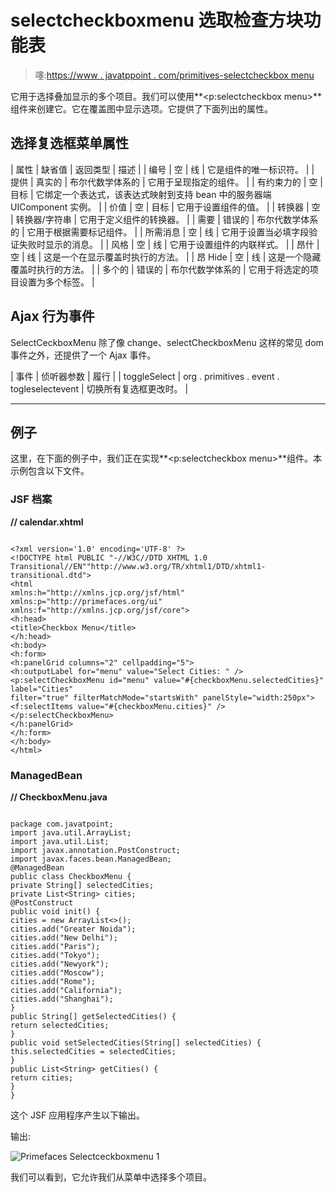 # selectcheckboxmenu 选取检查方块功能表

> 噻:[https://www . javatppoint . com/primitives-selectcheckbox menu](https://www.javatpoint.com/primefaces-selectcheckboxmenu)

它用于选择叠加显示的多个项目。我们可以使用**<p:selectcheckbox menu>**组件来创建它。它在覆盖图中显示选项。它提供了下面列出的属性。

## 选择复选框菜单属性

| 属性 | 缺省值 | 返回类型 | 描述 |
| 编号 | 空 | 线 | 它是组件的唯一标识符。 |
| 提供 | 真实的 | 布尔代数学体系的 | 它用于呈现指定的组件。 |
| 有约束力的 | 空 | 目标 | 它绑定一个表达式，该表达式映射到支持 bean 中的服务器端 UIComponent 实例。 |
| 价值 | 空 | 目标 | 它用于设置组件的值。 |
| 转换器 | 空 | 转换器/字符串 | 它用于定义组件的转换器。 |
| 需要 | 错误的 | 布尔代数学体系的 | 它用于根据需要标记组件。 |
| 所需消息 | 空 | 线 | 它用于设置当必填字段验证失败时显示的消息。 |
| 风格 | 空 | 线 | 它用于设置组件的内联样式。 |
| 昂什 | 空 | 线 | 这是一个在显示覆盖时执行的方法。 |
| 昂 Hide | 空 | 线 | 这是一个隐藏覆盖时执行的方法。 |
| 多个的 | 错误的 | 布尔代数学体系的 | 它用于将选定的项目设置为多个标签。 |

## Ajax 行为事件

SelectCeckboxMenu 除了像 change、selectCheckboxMenu 这样的常见 dom 事件之外，还提供了一个 Ajax 事件。

| 事件 | 侦听器参数 | 履行 |
| toggleSelect | org . primitives . event . togleselectevent | 切换所有复选框更改时。 |

* * *

## 例子

这里，在下面的例子中，我们正在实现**<p:selectcheckbox menu>**组件。本示例包含以下文件。

### JSF 档案

**// calendar.xhtml**

```

<?xml version='1.0' encoding='UTF-8' ?>
<!DOCTYPE html PUBLIC "-//W3C//DTD XHTML 1.0 Transitional//EN""http://www.w3.org/TR/xhtml1/DTD/xhtml1-transitional.dtd">
<html 
xmlns:h="http://xmlns.jcp.org/jsf/html"
xmlns:p="http://primefaces.org/ui"
xmlns:f="http://xmlns.jcp.org/jsf/core">
<h:head>
<title>Checkbox Menu</title>
</h:head>
<h:body>
<h:form>
<h:panelGrid columns="2" cellpadding="5">
<h:outputLabel for="menu" value="Select Cities: " />
<p:selectCheckboxMenu id="menu" value="#{checkboxMenu.selectedCities}" label="Cities"
filter="true" filterMatchMode="startsWith" panelStyle="width:250px">
<f:selectItems value="#{checkboxMenu.cities}" />
</p:selectCheckboxMenu>
</h:panelGrid>
</h:form>
</h:body>
</html>

```

### ManagedBean

**// CheckboxMenu.java**

```

package com.javatpoint;
import java.util.ArrayList;
import java.util.List;
import javax.annotation.PostConstruct;
import javax.faces.bean.ManagedBean;
@ManagedBean
public class CheckboxMenu {
private String[] selectedCities;
private List<String> cities;
@PostConstruct
public void init() {
cities = new ArrayList<>();
cities.add("Greater Noida");
cities.add("New Delhi");
cities.add("Paris");
cities.add("Tokyo");
cities.add("Newyork");
cities.add("Moscow");
cities.add("Rome");
cities.add("California");
cities.add("Shanghai");
}
public String[] getSelectedCities() {
return selectedCities;
}
public void setSelectedCities(String[] selectedCities) {
this.selectedCities = selectedCities;
}
public List<String> getCities() {
return cities;
}
}

```

这个 JSF 应用程序产生以下输出。

输出:

![Primefaces Selectceckboxmenu 1](../Images/169f13b3c2a2708ceffd24906a300529.png)

我们可以看到，它允许我们从菜单中选择多个项目。